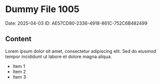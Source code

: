 # Dummy File 1005

Date: 2025-04-03
ID: AE57CD80-2336-4918-861C-752C6B482499

## Content

Lorem ipsum dolor sit amet, consectetur adipiscing elit.
Sed do eiusmod tempor incididunt ut labore et dolore magna aliqua.

* Item 1
* Item 2
* Item 3
